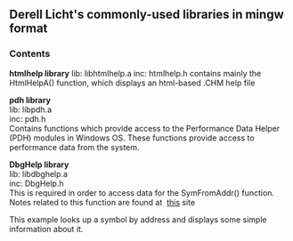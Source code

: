 ## Derell Licht's commonly-used libraries in mingw format

### Contents

**htmlhelp library**
lib: libhtmlhelp.a
inc: htmlhelp.h
contains mainly the HtmlHelpA() function, which displays an html-based .CHM help file

**pdh library**  
lib: libpdh.a  
inc: pdh.h  
Contains functions which provide access to the Performance Data Helper (PDH)
modules in Windows OS.  These functions provide access to performance data from the system.

**DbgHelp library**  
lib: libdbghelp.a  
inc: DbgHelp.h  
This is required in order to access data for the SymFromAddr() function.
Notes related to this function are found at&nbsp;
<A HREF="http://www.debuginfo.com/examples/src/SymFromAddr.cpp">this</A>&nbsp;site<br>

This example looks up a symbol by address and displays some simple information about it. 


